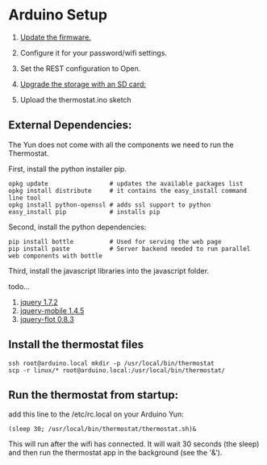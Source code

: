 
# Arduino Setup

1. [Update the firmware.](http://arduino.cc/en/Tutorial/YunSysupgrade)

1. Configure it for your password/wifi settings.

1. Set the REST configuration to Open.

1. [Upgrade the storage with an SD card:](http://arduino.cc/en/Tutorial/ExpandingYunDiskSpace)

1. Upload the thermostat.ino sketch

## External Dependencies:

The Yun does not come with all the components we need to run the Thermostat.

First, install the python installer pip.

    opkg update                 # updates the available packages list
    opkg install distribute     # it contains the easy_install command line tool
    opkg install python-openssl # adds ssl support to python
    easy_install pip            # installs pip

Second, install the python dependencies:

    pip install bottle          # Used for serving the web page
    pip install paste           # Server backend needed to run parallel web components with bottle
    
Third, install the javascript libraries into the javascript folder.

todo...

1. [jquery 1.7.2](http://jquery.com/download/)
1. [jquery-mobile 1.4.5](http://jquerymobile.com/download/)
1. [jquery-flot 0.8.3](http://flotcharts.org)
    
## Install the thermostat files

    ssh root@arduino.local mkdir -p /usr/local/bin/thermostat
    scp -r linux/* root@arduino.local:/usr/local/bin/thermostat/

## Run the thermostat from startup:
add this line to the /etc/rc.local on your Arduino Yun:

    (sleep 30; /usr/local/bin/thermostat/thermostat.sh)&

This will run after the wifi has connected. It will wait 30 seconds (the sleep)
and then run the thermostat app in the background (see the '&').